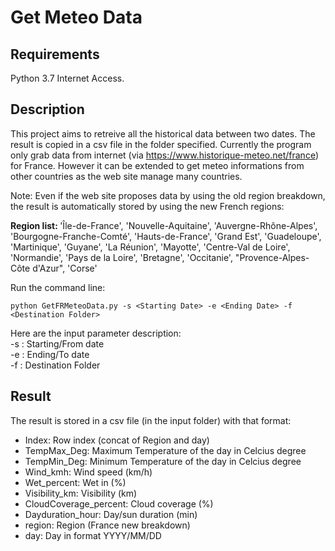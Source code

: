# Get Meteo Data

## Requirements
Python 3.7
Internet Access.

## Description
This project aims to retreive all the historical data between two dates. The result is copied in a csv file in the folder specified. Currently the program only grab data from internet (via https://www.historique-meteo.net/france) for France. However it can be extended to get meteo informations from other countries as the web site manage many countries.

Note: Even if the web site proposes data by using the old region breakdown, the result is automatically stored by using the new French regions:  

<B>Region list: </b> 
'Île-de-France', 'Nouvelle-Aquitaine', 'Auvergne-Rhône-Alpes', 'Bourgogne-Franche-Comté', 'Hauts-de-France', 'Grand Est', 'Guadeloupe', 'Martinique', 'Guyane', 'La Réunion', 'Mayotte', 'Centre-Val de Loire', 'Normandie', 'Pays de la Loire', 'Bretagne', 'Occitanie', "Provence-Alpes-Côte d'Azur", 'Corse' 

Run the command line:  
```
python GetFRMeteoData.py -s <Starting Date> -e <Ending Date> -f <Destination Folder> 
```

Here are the input parameter description:  
-s : Starting/From date  
-e : Ending/To date  
-f : Destination Folder  

## Result
The result is stored in a csv file (in the input folder) with that format:  

* Index: Row index (concat of Region and day)  
* TempMax_Deg: Maximum Temperature of the day in Celcius degree  
* TempMin_Deg: Minimum Temperature of the day in Celcius degree  
* Wind_kmh: Wind speed (km/h)  
* Wet_percent: Wet in (%)  
* Visibility_km: Visibility (km)  
* CloudCoverage_percent: Cloud coverage (%)  
* Dayduration_hour: Day/sun duration (min)  
* region: Region (France new breakdown)  
* day: Day in format YYYY/MM/DD  
